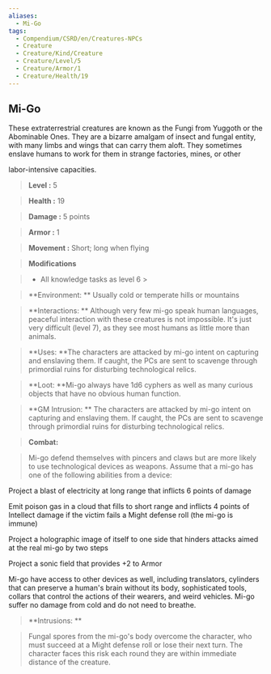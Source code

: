 ```yaml
---
aliases:
  - Mi-Go
tags:
  - Compendium/CSRD/en/Creatures-NPCs
  - Creature
  - Creature/Kind/Creature
  - Creature/Level/5
  - Creature/Armor/1
  - Creature/Health/19
---
```

  
    
## Mi-Go    
These extraterrestrial creatures are known as the Fungi from Yuggoth or the Abominable Ones. They are a bizarre amalgam of insect and fungal entity, with many limbs and wings that can carry them aloft. They sometimes enslave humans to work for them in strange factories, mines, or other  
labor-intensive capacities.    
  
    
> **Level :** 5    
> **Health :** 19    
> **Damage :** 5 points    
> **Armor :** 1    
> **Movement :** Short; long when flying    
> **Modifications**    
>- All knowledge tasks as level 6 >  
>    
> **Environment: ** Usually cold or temperate hills or mountains    
> **Interactions: ** Although very few mi-go speak human languages, peaceful interaction with these creatures is not impossible. It's just very difficult (level 7), as they see most humans as little more than animals.    
> **Uses: **The characters are attacked by mi-go intent on capturing and enslaving them. If caught, the PCs are sent to scavenge through primordial ruins for disturbing technological relics.    
> **Loot: **Mi-go always have 1d6 cyphers as well as many curious objects that have no obvious human function.    
> **GM Intrusion: ** The characters are attacked by mi-go intent on capturing and enslaving them. If caught, the PCs are sent to scavenge through primordial ruins for disturbing technological relics.    
  
> **Combat:**   
> Mi-go defend themselves with pincers and claws but are more likely to use technological devices as weapons. Assume that a mi-go has one of the following abilities from a device:  
Project a blast of electricity at long range that inflicts 6 points of damage  
Emit poison gas in a cloud that fills to short range and inflicts 4 points of Intellect damage if the victim fails a Might defense roll (the mi-go is immune)  
Project a holographic image of itself to one side that hinders attacks aimed at the real mi-go by two steps  
Project a sonic field that provides +2 to Armor  
Mi-go have access to other devices as well, including translators, cylinders that can preserve a human's brain without its body, sophisticated tools, collars that control the actions of their wearers, and weird vehicles. Mi-go suffer no damage from cold and do not need to breathe.    
    
  
> **Intrusions: **   
> Fungal spores from the mi-go's body overcome the character, who must succeed at a Might defense roll or lose their next turn. The character faces this risk each round they are within immediate distance of the creature.    
